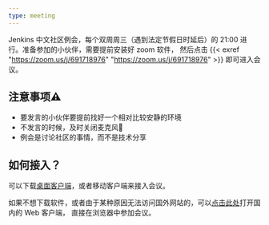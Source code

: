 ```yaml
---
type: meeting
---
```


Jenkins 中文社区例会，每个双周周三（遇到法定节假日时延后）的 21:00 进行。准备参加的小伙伴，需要提前安装好 zoom 软件，
然后点击 {{< exref "https://zoom.us/j/691718976" "https://zoom.us/j/691718976" >}} 即可进入会议。

## 注意事项⚠️

* 要发言的小伙伴要提前找好一个相对比较安静的环境
* 不发言的时候，及时关闭麦克风🎤
* 例会是讨论社区的事情，而不是技术分享

## 如何接入？
可以下载[桌面客户端](http://www.zooms.vip/download/)，或者移动客户端来接入会议。

如果不想下载软件，或者由于某种原因无法访问国外网站的，可以[点击此处](https://www.zoomus.cn/webclient/join)打开国内的 Web 客户端，
直接在浏览器中参加会议。
